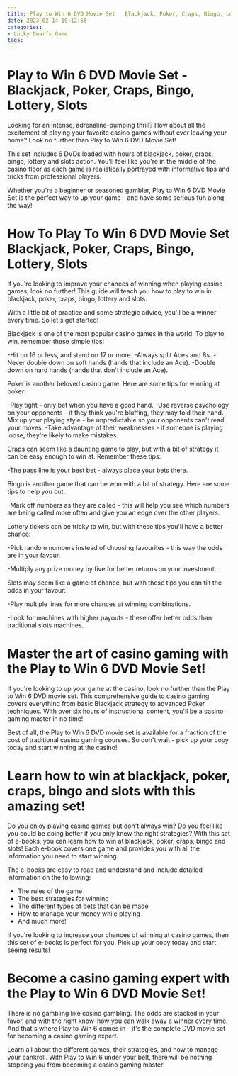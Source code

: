 ```yaml
---
title: Play to Win 6 DVD Movie Set   Blackjack, Poker, Craps, Bingo, Lottery, Slots
date: 2023-02-14 19:12:56
categories:
- Lucky Dwarfs Game
tags:
---
```



#  Play to Win 6 DVD Movie Set - Blackjack, Poker, Craps, Bingo, Lottery, Slots

Looking for an intense, adrenaline-pumping thrill? How about all the excitement of playing your favorite casino games without ever leaving your home? Look no further than Play to Win 6 DVD Movie Set!

This set includes 6 DVDs loaded with hours of blackjack, poker, craps, bingo, lottery and slots action. You'll feel like you're in the middle of the casino floor as each game is realistically portrayed with informative tips and tricks from professional players.

Whether you're a beginner or seasoned gambler, Play to Win 6 DVD Movie Set is the perfect way to up your game - and have some serious fun along the way!

#  How To Play To Win 6 DVD Movie Set Blackjack, Poker, Craps, Bingo, Lottery, Slots

If you're looking to improve your chances of winning when playing casino games, look no further! This guide will teach you how to play to win in blackjack, poker, craps, bingo, lottery and slots. 

With a little bit of practice and some strategic advice, you'll be a winner every time. So let's get started!

Blackjack is one of the most popular casino games in the world. To play to win, remember these simple tips:

-Hit on 16 or less, and stand on 17 or more.
-Always split Aces and 8s.
-Never double down on soft hands (hands that include an Ace).
-Double down on hard hands (hands that don't include an Ace).

Poker is another beloved casino game. Here are some tips for winning at poker:

-Play tight - only bet when you have a good hand.
-Use reverse psychology on your opponents - if they think you're bluffing, they may fold their hand.
-Mix up your playing style - be unpredictable so your opponents can't read your moves.
-Take advantage of their weaknesses - if someone is playing loose, they're likely to make mistakes.

Craps can seem like a daunting game to play, but with a bit of strategy it can be easy enough to win at. Remember these tips:

-The pass line is your best bet - always place your bets there. 

Bingo is another game that can be won with a bit of strategy. Here are some tips to help you out: 

-Mark off numbers as they are called - this will help you see which numbers are being called more often and give you an edge over the other players. 

Lottery tickets can be tricky to win, but with these tips you'll have a better chance: 

-Pick random numbers instead of choosing favourites - this way the odds are in your favour. 

-Multiply any prize money by five for better returns on your investment. 

Slots may seem like a game of chance, but with these tips you can tilt the odds in your favour: 

-Play multiple lines for more chances at winning combinations. 

-Look for machines with higher payouts - these offer better odds than traditional slots machines.

#  Master the art of casino gaming with the Play to Win 6 DVD Movie Set!

If you're looking to up your game at the casino, look no further than the Play to Win 6 DVD movie set. This comprehensive guide to casino gaming covers everything from basic Blackjack strategy to advanced Poker techniques. With over six hours of instructional content, you'll be a casino gaming master in no time!

Best of all, the Play to Win 6 DVD movie set is available for a fraction of the cost of traditional casino gaming courses. So don't wait - pick up your copy today and start winning at the casino!

#  Learn how to win at blackjack, poker, craps, bingo and slots with this amazing set!

Do you enjoy playing casino games but don't always win? Do you feel like you could be doing better if you only knew the right strategies? With this set of e-books, you can learn how to win at blackjack, poker, craps, bingo and slots! Each e-book covers one game and provides you with all the information you need to start winning.

The e-books are easy to read and understand and include detailed information on the following:

- The rules of the game
- The best strategies for winning
- The different types of bets that can be made
- How to manage your money while playing
- And much more!

If you're looking to increase your chances of winning at casino games, then this set of e-books is perfect for you. Pick up your copy today and start seeing results!

#  Become a casino gaming expert with the Play to Win 6 DVD Movie Set!

There is no gambling like casino gambling. The odds are stacked in your favor, and with the right know-how you can walk away a winner every time. And that's where Play to Win 6 comes in - it's the complete DVD movie set for becoming a casino gaming expert.

Learn all about the different games, their strategies, and how to manage your bankroll. With Play to Win 6 under your belt, there will be nothing stopping you from becoming a casino gaming master!